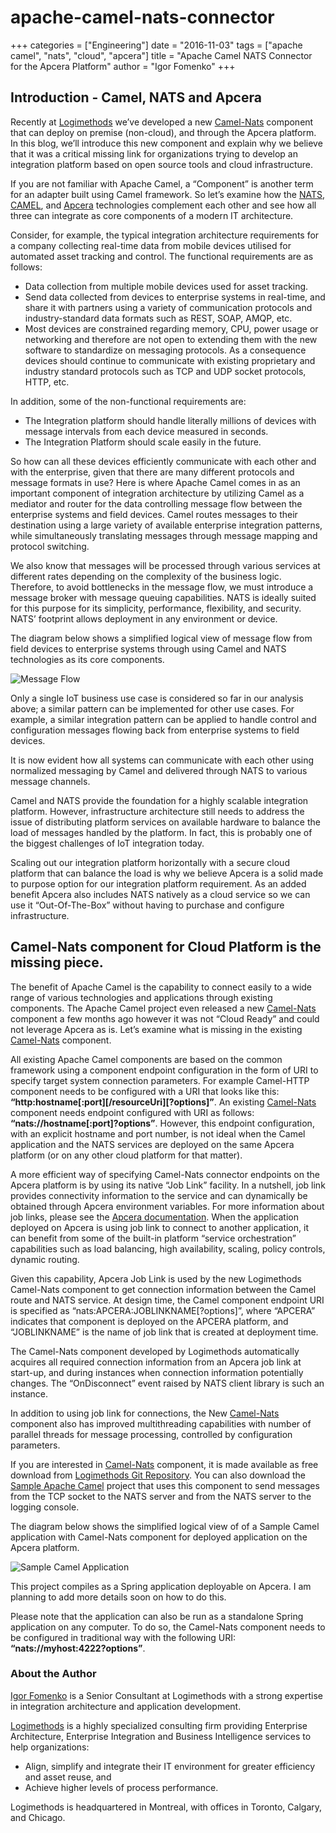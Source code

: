 # apache-camel-nats-connector

+++ categories = \["Engineering"\] date = "2016-11-03" tags = \["apache camel", "nats", "cloud", "apcera"\] title = "Apache Camel NATS Connector for the Apcera Platform" author = "Igor Fomenko" +++

## Introduction - Camel, NATS and Apcera

Recently at [Logimethods](http://logimethods.com/) we’ve developed a new [Camel-Nats](http://camel.apache.org/nats.html) component that can deploy on premise \(non-cloud\), and through the Apcera platform. In this blog, we’ll introduce this new component and explain why we believe that it was a critical missing link for organizations trying to develop an integration platform based on open source tools and cloud infrastructure.

If you are not familiar with Apache Camel, a “Component” is another term for an adapter built using Camel framework. So let’s examine how the [NATS](http://www.nats.io), [CAMEL](http://camel.apache.org/), and [Apcera](http://www.apcera.com) technologies complement each other and see how all three can integrate as core components of a modern IT architecture.

Consider, for example, the typical integration architecture requirements for a company collecting real-time data from mobile devices utilised for automated asset tracking and control. The functional requirements are as follows:

* Data collection from multiple mobile devices used for asset tracking.
* Send data collected from devices to enterprise systems in real-time, and share it with partners using a variety of communication protocols and industry-standard data formats such as REST, SOAP, AMQP, etc.
* Most devices are constrained regarding memory, CPU, power usage or networking and therefore are not open to extending them with the new software to standardize on messaging protocols. As a consequence devices should continue to communicate with existing proprietary and industry standard protocols such as TCP and UDP socket protocols, HTTP, etc.

In addition, some of the non-functional requirements are:

* The Integration platform should handle literally millions of devices with message intervals from each device measured in seconds.
* The Integration Platform should scale easily in the future.

So how can all these devices efficiently communicate with each other and with the enterprise, given that there are many different protocols and message formats in use? Here is where Apache Camel comes in as an important component of integration architecture by utilizing Camel as a mediator and router for the data controlling message flow between the enterprise systems and field devices. Camel routes messages to their destination using a large variety of available enterprise integration patterns, while simultaneously translating messages through message mapping and protocol switching.

We also know that messages will be processed through various services at different rates depending on the complexity of the business logic. Therefore, to avoid bottlenecks in the message flow, we must introduce a message broker with message queuing capabilities. NATS is ideally suited for this purpose for its simplicity, performance, flexibility, and security. NATS’ footprint allows deployment in any environment or device.

The diagram below shows a simplified logical view of message flow from field devices to enterprise systems through using Camel and NATS technologies as its core components.

![Message Flow](https://github.com/nats-io/nats-site/tree/c42c46a7c6b8669e66e28419887d2f8dd29aa502/img/blog/apache-camel-nats-connector/message-flow.png)

Only a single IoT business use case is considered so far in our analysis above; a similar pattern can be implemented for other use cases. For example, a similar integration pattern can be applied to handle control and configuration messages flowing back from enterprise systems to field devices.

It is now evident how all systems can communicate with each other using normalized messaging by Camel and delivered through NATS to various message channels.

Camel and NATS provide the foundation for a highly scalable integration platform. However, infrastructure architecture still needs to address the issue of distributing platform services on available hardware to balance the load of messages handled by the platform. In fact, this is probably one of the biggest challenges of IoT integration today.

Scaling out our integration platform horizontally with a secure cloud platform that can balance the load is why we believe Apcera is a solid made to purpose option for our integration platform requirement. As an added benefit Apcera also includes NATS natively as a cloud service so we can use it “Out-Of-The-Box” without having to purchase and configure infrastructure.

## Camel-Nats component for Cloud Platform is the missing piece.

The benefit of Apache Camel is the capability to connect easily to a wide range of various technologies and applications through existing components. The Apache Camel project even released a new [Camel-Nats](http://camel.apache.org/nats.html) component a few months ago however it was not “Cloud Ready” and could not leverage Apcera as is. Let’s examine what is missing in the existing [Camel-Nats](http://camel.apache.org/nats.html) component.

All existing Apache Camel components are based on the common framework using a component endpoint configuration in the form of URI to specify target system connection parameters. For example Camel-HTTP component needs to be configured with a URI that looks like this: **“http:hostname\[:port\]\[/resourceUri\]\[?options\]”**. An existing [Camel-Nats](http://camel.apache.org/nats.html) component needs endpoint configured with URI as follows: **“nats://hostname\[:port\]?options”**. However, this endpoint configuration, with an explicit hostname and port number, is not ideal when the Camel application and the NATS services are deployed on the same Apcera platform \(or on any other cloud platform for that matter\).

A more efficient way of specifying Camel-Nats connector endpoints on the Apcera platform is by using its native “Job Link” facility. In a nutshell, job link provides connectivity information to the service and can dynamically be obtained through Apcera environment variables. For more information about job links, please see the [Apcera documentation](https://docs.apcera.com/). When the application deployed on Apcera is using job link to connect to another application, it can benefit from some of the built-in platform “service orchestration” capabilities such as load balancing, high availability, scaling, policy controls, dynamic routing.

Given this capability, Apcera Job Link is used by the new Logimethods Camel-Nats component to get connection information between the Camel route and NATS service. At design time, the Camel component endpoint URI is specified as “nats:APCERA:JOBLINKNAME\[?options\]”, where “APCERA” indicates that component is deployed on the APCERA platform, and “JOBLINKNAME” is the name of job link that is created at deployment time.

The Camel-Nats component developed by Logimethods automatically acquires all required connection information from an Apcera job link at start-up, and during instances when connection information potentially changes. The “OnDisconnect” event raised by NATS client library is such an instance.

In addition to using job link for connections, the New [Camel-Nats](https://github.com/Logimethods/camel-nats) component also has improved multithreading capabilities with number of parallel threads for message processing, controlled by configuration parameters.

If you are interested in [Camel-Nats](https://github.com/Logimethods/camel-nats) component, it is made available as free download from [Logimethods Git Repository](https://github.com/Logimethods/camel-nats). You can also download the [Sample Apache Camel](https://github.com/Logimethods/apcera/tree/master/apcera-demos/camel-nats-demo) project that uses this component to send messages from the TCP socket to the NATS server and from the NATS server to the logging console.

The diagram below shows the simplified logical view of of a Sample Camel application with Camel-Nats component for deployed application on the Apcera platform.

![Sample Camel Application](https://github.com/nats-io/nats-site/tree/c42c46a7c6b8669e66e28419887d2f8dd29aa502/img/blog/apache-camel-nats-connector/sample-camel-app.png)

This project compiles as a Spring application deployable on Apcera. I am planning to add more details soon on how to do this.

Please note that the application can also be run as a standalone Spring application on any computer. To do so, the Camel-Nats component needs to be configured in traditional way with the following URI: **“nats://myhost:4222?options”**.

### About the Author

[Igor Fomenko](mailto:Igor.fomenko@logimethods.com) is a Senior Consultant at Logimethods with a strong expertise in integration architecture and application development.

[Logimethods](http://logimethods.com/) is a highly specialized consulting firm providing Enterprise Architecture, Enterprise Integration and Business Intelligence services to help organizations:

* Align, simplify and integrate their IT environment for greater efficiency and asset reuse, and
* Achieve higher levels of process performance.

Logimethods is headquartered in Montreal, with offices in Toronto, Calgary, and Chicago.

